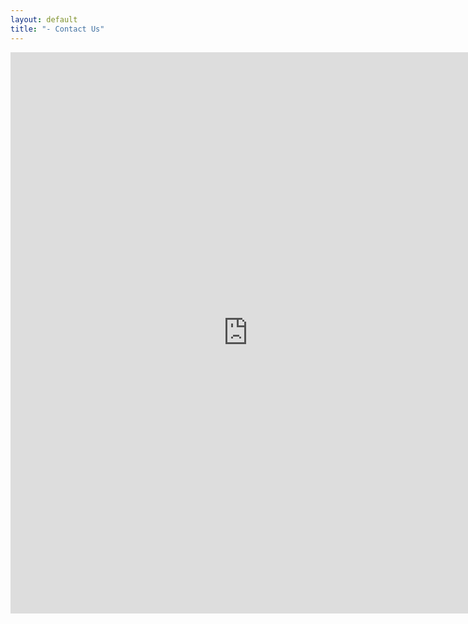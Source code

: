 ```yaml
---
layout: default
title: "- Contact Us"
---
```


<iframe src="https://spreadsheets.google.com/spreadsheet/embeddedform?formkey=dGNKTGJ6dVdBd3MyMW10ME14T1ZjcWc6MQ" width="760" height="898" frameborder="0" marginheight="0" marginwidth="0">Loading...</iframe>